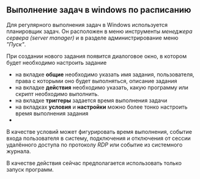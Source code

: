 ## Выполнение задач в windows по расписанию

Для регулярного выполнения задач в Windows используется планировщик задач. Он расположен в меню инструменты *менеджера сервера (server manager)* и в разделе администрирование меню *"Пуск"*.

При создании нового задания появится диалоговое окно, в котором будет необходимо настроить задание
-  на вкладке **общие** необходимо указать имя задания, пользователя, права с которыми оно будет выполняться, описание задания
- на вкладке **действия** необходимо указать, какую программу или скрипт необходимо выполнить. 
- на вкладке **триггеры** задается время выполнения задачи
- на вкладках **условия** и **настройки** можно более тонко настроить время выполнения задания
- 
В качестве условий может фигурировать время выполнения, событие входа пользователя в систему, подключения и отключения от сессии удалённого доступа по протоколу *RDP* или событие из системного журнала.

В качестве действия сейчас предполагается использовать только запуск программ.
